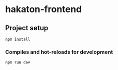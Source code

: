 # hakaton-frontend

## Project setup
```
npm install
```

### Compiles and hot-reloads for development
```
npm run dev
```
